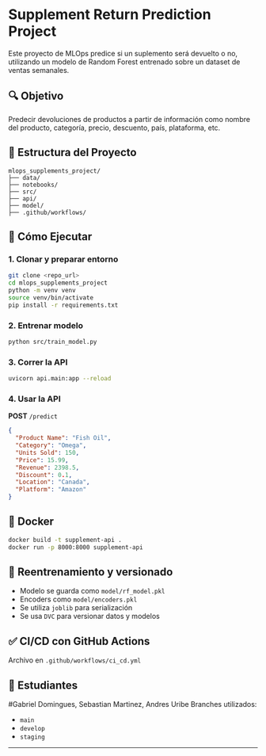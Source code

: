 # Supplement Return Prediction Project

Este proyecto de MLOps predice si un suplemento será devuelto o no, utilizando un modelo de Random Forest entrenado sobre un dataset de ventas semanales.

## 🔍 Objetivo

Predecir devoluciones de productos a partir de información como nombre del producto, categoría, precio, descuento, país, plataforma, etc.

## 📁 Estructura del Proyecto

```
mlops_supplements_project/
├── data/
├── notebooks/
├── src/
├── api/
├── model/
├── .github/workflows/
```

## 🚀 Cómo Ejecutar

### 1. Clonar y preparar entorno

```bash
git clone <repo_url>
cd mlops_supplements_project
python -m venv venv
source venv/bin/activate
pip install -r requirements.txt
```

### 2. Entrenar modelo

```bash
python src/train_model.py
```

### 3. Correr la API

```bash
uvicorn api.main:app --reload
```

### 4. Usar la API

**POST** `/predict`

```json
{
  "Product Name": "Fish Oil",
  "Category": "Omega",
  "Units Sold": 150,
  "Price": 15.99,
  "Revenue": 2398.5,
  "Discount": 0.1,
  "Location": "Canada",
  "Platform": "Amazon"
}
```

## 🐳 Docker

```bash
docker build -t supplement-api .
docker run -p 8000:8000 supplement-api
```

## 🔁 Reentrenamiento y versionado

- Modelo se guarda como `model/rf_model.pkl`
- Encoders como `model/encoders.pkl`
- Se utiliza `joblib` para serialización
- Se usa `DVC` para versionar datos y modelos

## ✅ CI/CD con GitHub Actions

Archivo en `.github/workflows/ci_cd.yml`

## 🧠 Estudiantes

#Gabriel Domingues, Sebastian Martinez, Andres Uribe
Branches utilizados:

- `main`
- `develop`
- `staging`

---


